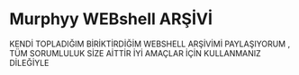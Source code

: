 # Murphyy WEBshell ARŞİVİ

KENDİ TOPLADIĞIM BİRİKTİRDİĞİM WEBSHELL ARŞİVİMİ PAYLAŞIYORUM , TÜM SORUMLULUK SİZE  AİTTİR 
İYİ AMAÇLAR İÇİN KULLANMANIZ DİLEĞİYLE
